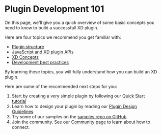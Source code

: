 # Plugin Development 101

On this page, we'll give you a quick overview of some basic concepts you need to know to build a successfull XD plugin.

Here are four topics we recommend you get familiar with:

- [Plugin structure](/develop/plugin-development/plugin-structure/)
- [JavaScript and XD plugin APIs](/develop/plugin-development/javascript-and-xd/)
- [XD Concepts](/develop/plugin-development/xd-concepts/)
- [Development best practices](/develop/plugin-development/devbestpractices/)

By learning these topics, you will fully understand how you can build an XD plugin.

Here are some of the recommended next steps for you:

1. Start by creating a very simple plugin by following our [Quick Start tutorial](/develop/tutorials/quick-start/)
1. Learn how to design your plugin by reading our [Plugin Design Guidelines](/design/)
1. Try some of our samples on the [samples repo on GitHub](https://github.com/AdobeXD/Plugin-Samples).
1. Join the community. See our [Community page](/community/) to learn about how to connect.
